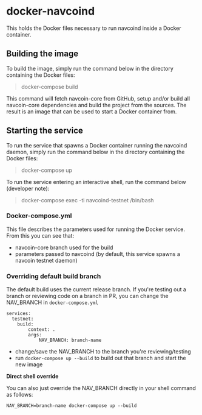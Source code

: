 # docker-navcoind
This holds the Docker files necessary to run navcoind inside a Docker container.

## Building the image
To build the image, simply run the command below in the directory containing the Docker files:

> docker-compose build

This command will fetch navcoin-core from GitHub, setup and/or build all navcoin-core dependencies and build the project from the sources. The result is an image that can be used to start a Docker container from.

## Starting the service
To run the service that spawns a Docker container running the navcoind daemon, simply run the command below in the directory containing the Docker files:

> docker-compose up

To run the service entering an interactive shell, run the command below (developer note):

> docker-compose exec -ti navcoind-testnet /bin/bash

### Docker-compose.yml
This file describes the parameters used for running the Docker service. From this you can see that:
- navcoin-core branch used for the build
- parameters passed to navcoind (by default, this service spawns a navcoin testnet daemon)

### Overriding default build branch
The default build uses the current release branch. If you're testing out a branch or reviewing code on a branch in PR, you can change the NAV_BRANCH in `docker-compose.yml`

    services:
      testnet:
        build:
            context: .
            args:
                NAV_BRANCH: branch-name

- change/save the NAV_BRANCH to the branch you're reviewing/testing
- run `docker-compose up --build` to build out that branch and start the new image

**Direct shell override**

You can also just override the NAV_BRANCH directly in your shell command as follows:

    NAV_BRANCH=branch-name docker-compose up --build
